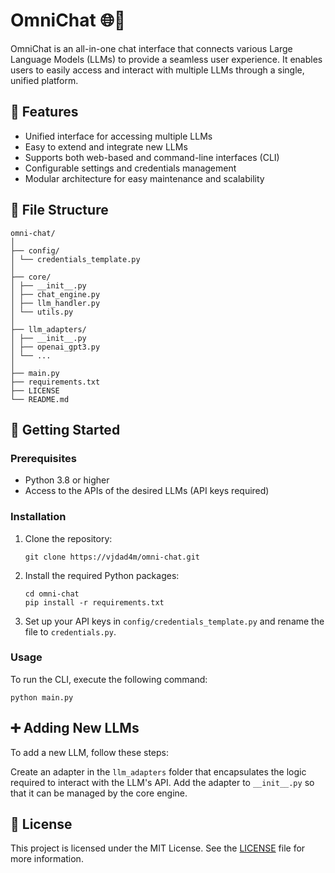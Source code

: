 # OmniChat 🌐💬

OmniChat is an all-in-one chat interface that connects various Large Language Models (LLMs) to provide a seamless user experience. It enables users to easily access and interact with multiple LLMs through a single, unified platform.

## 🌟 Features

* Unified interface for accessing multiple LLMs
* Easy to extend and integrate new LLMs
* Supports both web-based and command-line interfaces (CLI)
* Configurable settings and credentials management
* Modular architecture for easy maintenance and scalability

## 📁 File Structure

```text
omni-chat/
│
├── config/
│ └── credentials_template.py
│
├── core/
│ ├── __init__.py
│ ├── chat_engine.py
│ ├── llm_handler.py
│ └── utils.py
│
├── llm_adapters/
│ ├── __init__.py
│ ├── openai_gpt3.py
│ └── ...
│
├── main.py
├── requirements.txt
├── LICENSE
└── README.md
```

## 🚀 Getting Started

### Prerequisites

* Python 3.8 or higher
* Access to the APIs of the desired LLMs (API keys required)

### Installation

1. Clone the repository:

    ```text
    git clone https://vjdad4m/omni-chat.git
    ```

2. Install the required Python packages:

    ```text
    cd omni-chat
    pip install -r requirements.txt
    ```

3. Set up your API keys in `config/credentials_template.py` and rename the file to `credentials.py`.

### Usage

To run the CLI, execute the following command:

```text
python main.py
```

## ➕ Adding New LLMs

To add a new LLM, follow these steps:

Create an adapter in the `llm_adapters` folder that encapsulates the logic required to interact with the LLM's API.
Add the adapter to `__init__.py` so that it can be managed by the core engine.

## 📄 License

This project is licensed under the MIT License. See the [LICENSE](LICENSE) file for more information.
